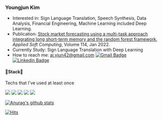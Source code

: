 ### Youngjun Kim
- Interested in: Sign Language Translation, Speech Synthesis, Data Analysis, Financial Engineering, Machine Learning included Deep Learning.
- Publication: [Stock market forecasting using a multi-task approach integrating long short-term memory and the random forest framework](https://doi.org/10.1016/j.asoc.2021.108106), *Applied Soft Computing*, Volume 114, Jan 2022.
- Currently Study: Sign Language Translation with Deep Learning
- How to reach me: ai.yjun42@gmail.com [![Gmail Badge](https://img.shields.io/badge/Gmail-d14836?style=flat-square&logo=Gmail&logoColor=white&link=mailto:ai.yjun42@gmail.com)](mailto:ai.yjun42@gmail.com) [![Linkedin Badge](https://img.shields.io/badge/-LinkedIn-blue?style=flat-square&logo=Linkedin&logoColor=white&link=https://https://www.linkedin.com/in/younjun-kim/)](https://www.linkedin.com/in/younjun-kim/)

<h4> 🔨Stack🔧 </h4>
Techs that I've used at least once

<a href="https://www.github.com/YJ-20/" target="_blank"><img src="https://img.shields.io/badge/Python-3776AB?style=flat-square&logo=python&logoColor=white"/></a>
<a href="https://www.github.com/YJ-20/" target="_blank"><img src="https://img.shields.io/badge/Pytorch-EE4C2C?style=flat-square&logo=pytorch&logoColor=white"/></a>
<a href="https://www.github.com/YJ-20/" target="_blank"><img src="https://img.shields.io/badge/TensorFlow-FF6F00?style=flat-square&logo=tensorflow&logoColor=white"/></a>
<a href="https://www.github.com/YJ-20/" target="_blank"><img src="https://img.shields.io/badge/R-276DC3?style=flat-square&logo=r&logoColor=white"/></a>
<a href="https://www.github.com/YJ-20/" target="_blank"><img src="https://img.shields.io/badge/MySQL-4479A1?style=flat-square&logo=mysql&logoColor=white"/></a>

[![Anurag's github stats](https://github-readme-stats.vercel.app/api?username=YJ-20)](https://github.com/anuraghazra/github-readme-stats)


[![Hits](https://hits.seeyoufarm.com/api/count/incr/badge.svg?url=https%3A%2F%2Fgithub.com%2FYJ-20&count_bg=%2379C83D&title_bg=%23555555&icon=&icon_color=%23E7E7E7&title=hits&edge_flat=false)](https://hits.seeyoufarm.com) 

<!---
YJ-20/YJ-20 is a ✨ special ✨ repository because its `README.md` (this file) appears on your GitHub profile.
You can click the Preview link to take a look at your changes.
--->
